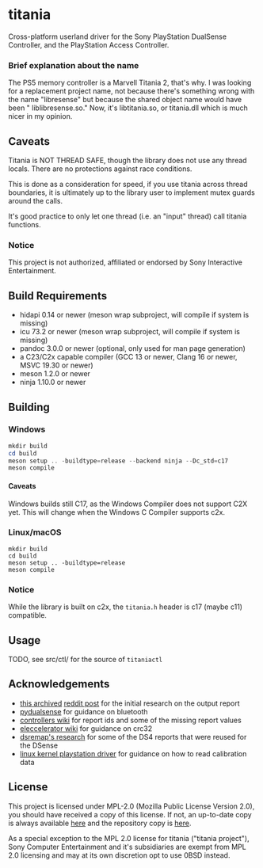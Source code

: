 # titania

Cross-platform userland driver for the Sony PlayStation DualSense Controller, and the PlayStation Access Controller.

### Brief explanation about the name

The PS5 memory controller is a Marvell Titania 2, that's why. I was looking for a replacement project name, not because
there's something wrong with the name "libresense" but because the shared object name would have been "
liblibresense.so." Now, it's libtitania.so, or titania.dll which is much nicer in my opinion.

## Caveats

Titania is NOT THREAD SAFE, though the library does not use any thread locals. There are no protections against race
conditions.

This is done as a consideration for speed, if you use titania across thread boundaries, it is ultimately up to the
library user to implement mutex guards around the calls.

It's good practice to only let one thread (i.e. an "input" thread) call titania functions.

### Notice

This project is not authorized, affiliated or endorsed by Sony Interactive Entertainment.

## Build Requirements

- hidapi 0.14 or newer (meson wrap subproject, will compile if system is missing)
- icu 73.2 or newer (meson wrap subproject, will compile if system is missing)
- pandoc 3.0.0 or newer (optional, only used for man page generation)
- a C23/C2x capable compiler (GCC 13 or newer, Clang 16 or newer, MSVC 19.30 or newer)
- meson 1.2.0 or newer
- ninja 1.10.0 or newer

## Building

### Windows

```powershell
mkdir build
cd build
meson setup .. -buildtype=release --backend ninja --Dc_std=c17
meson compile
```

#### Caveats

Windows builds still C17, as the Windows Compiler does not support C2X yet.
This will change when the Windows C Compiler supports c2x.

### Linux/macOS

```shell
mkdir build
cd build
meson setup .. -buildtype=release
meson compile
```

### Notice

While the library is built on c2x, the `titania.h` header is c17 (maybe c11) compatible.

## Usage

TODO, see src/ctl/ for the source of `titaniactl`

## Acknowledgements

- [this archived](https://gist.github.com/stealth-alex/10a8e7cc6027b78fa18a7f48a0d3d1e4) [reddit post](https://www.reddit.com/r/gamedev/comments/jumvi5/dualsense_haptics_leds_and_more_hid_output_report/)
  for the initial research on the output report
- [pydualsense](https://github.com/flok/pydualsense) for guidance on bluetooth
- [controllers wiki](https://controllers.fandom.com/wiki/Sony_DualSense) for report ids and some of the missing report
  values
- [eleccelerator wiki](https://eleccelerator.com/wiki/index.php?title=DualShock_4) for guidance on crc32
- [dsremap's research](https://dsremap.readthedocs.io/en/latest/reverse.html) for some of the DS4 reports that were
  reused for the DSense
- [linux kernel playstation driver](https://github.com/torvalds/linux/blob/master/drivers/hid/hid-playstation.c) for
  guidance on how to read calibration data

## License

This project is licensed under MPL-2.0 (Mozilla Public License Version 2.0), you should have received a copy of this
license. If not, an up-to-date copy is always available [here](https://www.mozilla.org/en-US/MPL/2.0/) and the
repository copy is [here](https://nothg.chronovore.dev/library/titania/tree/LICENSE).

As a special exception to the MPL 2.0 license for titania ("titania project"), Sony Computer Entertainment and it's
subsidiaries are exempt from MPL 2.0 licensing and may at its own discretion opt to use 0BSD instead.
